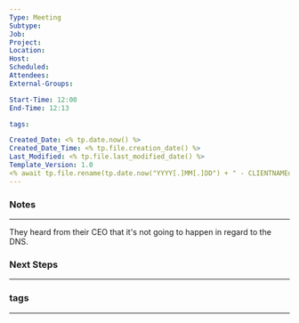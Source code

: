 ```yaml
---
Type: Meeting
Subtype: 
Job: 
Project: 
Location: 
Host: 
Scheduled: 
Attendees: 
External-Groups: 

Start-Time: 12:00
End-Time: 12:13

tags: 

Created_Date: <% tp.date.now() %>
Created_Date_Time: <% tp.file.creation_date() %>
Last_Modified: <% tp.file.last_modified_date() %>
Template_Version: 1.0
<% await tp.file.rename(tp.date.now("YYYY[.]MM[.]DD") + " - CLIENTNAMEorCOMPANYorPERSON - SUBTYPE") %>
---
```

### Notes
---
They heard from their CEO that it's not going to happen in regard to the DNS. 


### Next Steps
---


### tags
---
